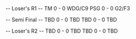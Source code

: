 -- Loser's R1 --
TM  0 - 0 WDG/C9
PSG 0 - 0 G2/F3

-- Semi Final --
TBD 0 - 0 TBD
TBD 0 - 0 TBD

-- Loser's R2 --
TBD 0 - 0 TBD
TBD 0 - 0 TBD
